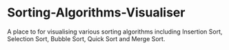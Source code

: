 # Sorting-Algorithms-Visualiser
A place to for visualising various sorting algorithms including Insertion Sort, Selection Sort, Bubble Sort, Quick Sort and Merge Sort.
